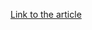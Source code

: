 [Link to the article](https://usenix.org/legacy/event/hotbots07/tech/full_papers/chiang/chiang_html/index.html)
